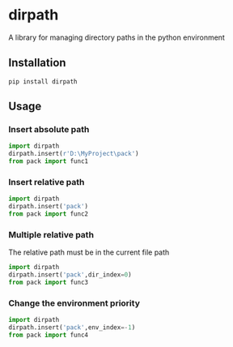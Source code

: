 # dirpath
A library for managing directory paths in the python environment
## Installation
```console
pip install dirpath
```

## Usage
### Insert absolute path
```python
import dirpath
dirpath.insert(r'D:\MyProject\pack')
from pack import func1
```

### Insert relative path
```python
import dirpath
dirpath.insert('pack')
from pack import func2
```
### Multiple relative path
The relative path must be in the current file path
```python
import dirpath
dirpath.insert('pack',dir_index=0)
from pack import func3
```

### Change the environment priority
```python
import dirpath
dirpath.insert('pack',env_index=-1)
from pack import func4
```

